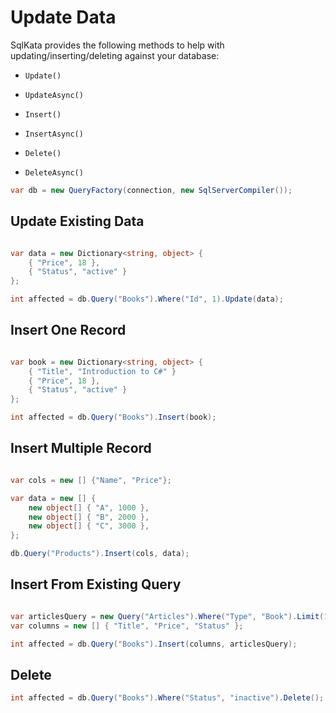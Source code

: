 # Update Data

SqlKata provides the following methods to help with updating/inserting/deleting against your database:

 - `Update()`
 - `UpdateAsync()`

 - `Insert()`
 - `InsertAsync()`

 - `Delete()`
 - `DeleteAsync()`


```cs
var db = new QueryFactory(connection, new SqlServerCompiler());
```

## Update Existing Data

```cs

var data = new Dictionary<string, object> {
    { "Price", 18 },
    { "Status", "active" }
};

int affected = db.Query("Books").Where("Id", 1).Update(data);
```

## Insert One Record

```cs

var book = new Dictionary<string, object> {
    { "Title", "Introduction to C#" }
    { "Price", 18 },
    { "Status", "active" }
};

int affected = db.Query("Books").Insert(book);

```

## Insert Multiple Record

```cs

var cols = new [] {"Name", "Price"};

var data = new [] {
    new object[] { "A", 1000 },
    new object[] { "B", 2000 },
    new object[] { "C", 3000 },
};

db.Query("Products").Insert(cols, data);

```

## Insert From Existing Query

```cs

var articlesQuery = new Query("Articles").Where("Type", "Book").Limit(100);
var columns = new [] { "Title", "Price", "Status" };

int affected = db.Query("Books").Insert(columns, articlesQuery);

```

## Delete

```cs
int affected = db.Query("Books").Where("Status", "inactive").Delete();
```